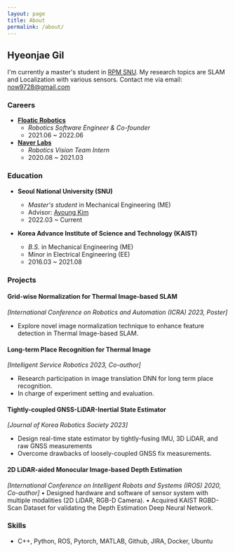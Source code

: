 ```yaml
---
layout: page
title: About
permalink: /about/
---
```


## Hyeonjae Gil

I'm currently a master's student in [RPM SNU](https://rpm.snu.ac.kr/).
My research topics are SLAM and Localization with various sensors.
Contact me via email: [now9728@gmail.com](mailto:now9728@gmail.com)

### Careers

* [**Floatic Robotics**](https://floatic.io/)
  * *Robotics Software Engineer & Co-founder*
  * 2021.06 ~ 2022.06 
* [**Naver Labs**](https://www.naverlabs.com/)
  * *Robotics Vision Team Intern*
  * 2020.08 ~ 2021.03

### Education

* **Seoul National University (SNU)**
  * *Master's student* in Mechanical Engineering (ME)
  * Advisor: [Ayoung Kim](https://ayoungk.github.io/)
  * 2022.03 ~ Current
  
* **Korea Advance Institute of Science and Technology (KAIST)**
  * *B.S.* in Mechanical Engineering (ME)
  * Minor in Electrical Engineering (EE)
  * 2016.03 ~ 2021.08 


### Projects

#### Grid-wise Normalization for Thermal Image-based SLAM
*[International Conference on Robotics and Automation (ICRA) 2023, Poster]*
- Explore novel image normalization technique to enhance feature detection in Thermal Image-based SLAM.

#### Long-term Place Recognition for Thermal Image
*[Intelligent Service Robotics 2023, Co-author]*
- Research participation in image translation DNN for long term place recognition.
- In charge of experiment setting and evaluation.

#### Tightly-coupled GNSS-LiDAR-Inertial State Estimator
*[Journal of Korea Robotics Society 2023]* 
- Design real-time state estimator by tightly-fusing IMU, 3D LiDAR, and raw GNSS measurements
- Overcome drawbacks of loosely-coupled GNSS fix measurements.

#### 2D LiDAR-aided Monocular Image-based Depth Estimation
*[International Conference on Intelligent Robots and Systems (IROS) 2020, Co-author]*
• Designed hardware and software of sensor system with multiple modalities (2D LiDAR, RGB-D Camera).
• Acquired KAIST RGBD-Scan Dataset for validating the Depth Estimation Deep Neural Network.


### Skills
- C++, Python, ROS, Pytorch, MATLAB, Github, JIRA, Docker, Ubuntu